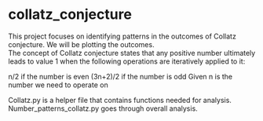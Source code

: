 # collatz_conjecture

This project focuses on identifying patterns in the outcomes of Collatz conjecture. We will be plotting the outcomes.  
The concept of Collatz conjecture states that any positive number ultimately leads to value 1 when the following operations are iteratively applied to it:

n/2 if the number is even
(3n+2)/2 if the number is odd
Given n is the number we need to operate on

Collatz.py is a helper file that contains functions needed for analysis.
Number_patterns_collatz.py goes through overall analysis.
